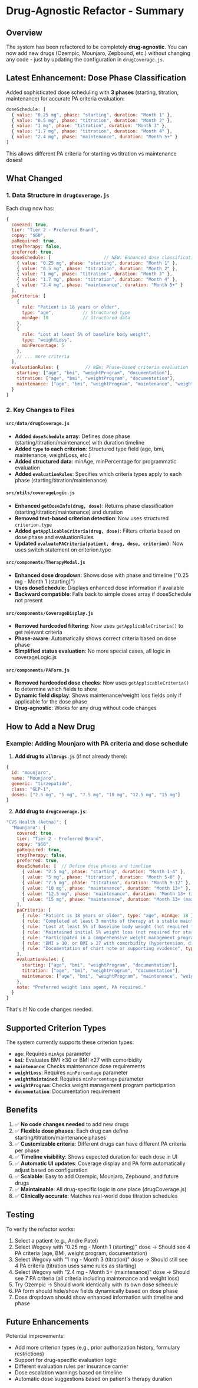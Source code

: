 # Drug-Agnostic Refactor - Summary

## Overview
The system has been refactored to be completely **drug-agnostic**. You can now add new drugs (Ozempic, Mounjaro, Zepbound, etc.) without changing any code - just by updating the configuration in `drugCoverage.js`.

## Latest Enhancement: Dose Phase Classification
Added sophisticated dose scheduling with **3 phases** (starting, titration, maintenance) for accurate PA criteria evaluation:

```javascript
doseSchedule: [
  { value: "0.25 mg", phase: "starting", duration: "Month 1" },
  { value: "0.5 mg", phase: "titration", duration: "Month 2" },
  { value: "1 mg", phase: "titration", duration: "Month 3" },
  { value: "1.7 mg", phase: "titration", duration: "Month 4" },
  { value: "2.4 mg", phase: "maintenance", duration: "Month 5+" }
]
```

This allows different PA criteria for starting vs titration vs maintenance doses!

## What Changed

### 1. Data Structure in `drugCoverage.js`
Each drug now has:

```javascript
{
  covered: true,
  tier: "Tier 2 - Preferred Brand",
  copay: "$60",
  paRequired: true,
  stepTherapy: false,
  preferred: true,
  doseSchedule: [                    // NEW: Enhanced dose classification
    { value: "0.25 mg", phase: "starting", duration: "Month 1" },
    { value: "0.5 mg", phase: "titration", duration: "Month 2" },
    { value: "1 mg", phase: "titration", duration: "Month 3" },
    { value: "1.7 mg", phase: "titration", duration: "Month 4" },
    { value: "2.4 mg", phase: "maintenance", duration: "Month 5+" }
  ],
  paCriteria: [
    { 
      rule: "Patient is 18 years or older", 
      type: "age",           // Structured type
      minAge: 18             // Structured data
    },
    { 
      rule: "Lost at least 5% of baseline body weight", 
      type: "weightLoss", 
      minPercentage: 5 
    },
    // ... more criteria
  ],
  evaluationRules: {          // NEW: Phase-based criteria evaluation
    starting: ["age", "bmi", "weightProgram", "documentation"],
    titration: ["age", "bmi", "weightProgram", "documentation"],
    maintenance: ["age", "bmi", "weightProgram", "maintenance", "weightLoss", "weightMaintained", "documentation"]
  }
}
```

### 2. Key Changes to Files

#### `src/data/drugCoverage.js`
- **Added `doseSchedule` array**: Defines dose phase (starting/titration/maintenance) with duration timeline
- **Added `type` to each criterion**: Structured type field (age, bmi, maintenance, weightLoss, etc.)
- **Added structured data**: minAge, minPercentage for programmatic evaluation
- **Added `evaluationRules`**: Specifies which criteria types apply to each phase (starting/titration/maintenance)

#### `src/utils/coverageLogic.js`
- **Enhanced `getDoseInfo(drug, dose)`**: Returns phase classification (starting/titration/maintenance) and duration
- **Removed text-based criterion detection**: Now uses structured `criterion.type`
- **Added `getApplicableCriteria(drug, dose)`**: Filters criteria based on dose phase and evaluationRules
- **Updated `evaluatePACriteria(patient, drug, dose, criterion)`**: Now uses switch statement on criterion.type

#### `src/components/TherapyModal.js`
- **Enhanced dose dropdown**: Shows dose with phase and timeline ("0.25 mg - Month 1 (starting)")
- **Uses doseSchedule**: Displays enhanced dose information if available
- **Backward compatible**: Falls back to simple doses array if doseSchedule not present

#### `src/components/CoverageDisplay.js`
- **Removed hardcoded filtering**: Now uses `getApplicableCriteria()` to get relevant criteria
- **Phase-aware**: Automatically shows correct criteria based on dose phase
- **Simplified status evaluation**: No more special cases, all logic in coverageLogic.js

#### `src/components/PAForm.js`
- **Removed hardcoded dose checks**: Now uses `getApplicableCriteria()` to determine which fields to show
- **Dynamic field display**: Shows maintenance/weight loss fields only if applicable for the dose phase
- **Drug-agnostic**: Works for any drug without code changes

## How to Add a New Drug

### Example: Adding Mounjaro with PA criteria and dose schedule

1. **Add drug to `allDrugs.js`** (if not already there):
```javascript
{
  id: "mounjaro",
  name: "Mounjaro",
  generic: "tirzepatide",
  class: "GLP-1",
  doses: ["2.5 mg", "5 mg", "7.5 mg", "10 mg", "12.5 mg", "15 mg"]
}
```

2. **Add drug to `drugCoverage.js`**:
```javascript
"CVS Health (Aetna)": {
  "Mounjaro": {
    covered: true,
    tier: "Tier 2 - Preferred Brand",
    copay: "$60",
    paRequired: true,
    stepTherapy: false,
    preferred: true,
    doseSchedule: [  // Define dose phases and timeline
      { value: "2.5 mg", phase: "starting", duration: "Month 1-4" },
      { value: "5 mg", phase: "titration", duration: "Month 5-8" },
      { value: "7.5 mg", phase: "titration", duration: "Month 9-12" },
      { value: "10 mg", phase: "maintenance", duration: "Month 13+" },
      { value: "12.5 mg", phase: "maintenance", duration: "Month 13+ (if needed)" },
      { value: "15 mg", phase: "maintenance", duration: "Month 13+ (max dose)" }
    ],
    paCriteria: [
      { rule: "Patient is 18 years or older", type: "age", minAge: 18 },
      { rule: "Completed at least 3 months of therapy at a stable maintenance dose (not required for starting dose)", type: "maintenance" },
      { rule: "Lost at least 5% of baseline body weight (not required for starting dose)", type: "weightLoss", minPercentage: 5 },
      { rule: "Maintained initial 5% weight loss (not required for starting dose)", type: "weightMaintained", minPercentage: 5 },
      { rule: "Participated in a comprehensive weight management program", type: "weightProgram" },
      { rule: "BMI ≥ 30, or BMI ≥ 27 with comorbidity (hypertension, diabetes, dyslipidemia)", type: "bmi" },
      { rule: "Documentation of chart note or supporting evidence", type: "documentation" }
    ],
    evaluationRules: {
      starting: ["age", "bmi", "weightProgram", "documentation"],
      titration: ["age", "bmi", "weightProgram", "documentation"],
      maintenance: ["age", "bmi", "weightProgram", "maintenance", "weightLoss", "weightMaintained", "documentation"]
    },
    note: "Preferred weight loss agent, PA required."
  }
}
```

That's it! No code changes needed.

## Supported Criterion Types

The system currently supports these criterion types:

- **`age`**: Requires `minAge` parameter
- **`bmi`**: Evaluates BMI ≥30 or BMI ≥27 with comorbidity
- **`maintenance`**: Checks maintenance dose requirements
- **`weightLoss`**: Requires `minPercentage` parameter
- **`weightMaintained`**: Requires `minPercentage` parameter
- **`weightProgram`**: Checks weight management program participation
- **`documentation`**: Documentation requirement

## Benefits

1. ✅ **No code changes needed** to add new drugs
2. ✅ **Flexible dose phases**: Each drug can define starting/titration/maintenance phases
3. ✅ **Customizable criteria**: Different drugs can have different PA criteria per phase
4. ✅ **Timeline visibility**: Shows expected duration for each dose in UI
5. ✅ **Automatic UI updates**: Coverage display and PA form automatically adjust based on configuration
6. ✅ **Scalable**: Easy to add Ozempic, Mounjaro, Zepbound, and future drugs
7. ✅ **Maintainable**: All drug-specific logic in one place (drugCoverage.js)
8. ✅ **Clinically accurate**: Matches real-world dose titration schedules

## Testing

To verify the refactor works:

1. Select a patient (e.g., Andre Patel)
2. Select Wegovy with "0.25 mg - Month 1 (starting)" dose → Should see 4 PA criteria (age, BMI, weight program, documentation)
3. Select Wegovy with "1 mg - Month 3 (titration)" dose → Should still see 4 PA criteria (titration uses same rules as starting)
4. Select Wegovy with "2.4 mg - Month 5+ (maintenance)" dose → Should see 7 PA criteria (all criteria including maintenance and weight loss)
5. Try Ozempic → Should work identically with its own dose schedule
6. PA form should hide/show fields dynamically based on dose phase
7. Dose dropdown should show enhanced information with timeline and phase

## Future Enhancements

Potential improvements:
- Add more criterion types (e.g., prior authorization history, formulary restrictions)
- Support for drug-specific evaluation logic
- Different evaluation rules per insurance carrier
- Dose escalation warnings based on timeline
- Automatic dose suggestions based on patient's therapy duration
